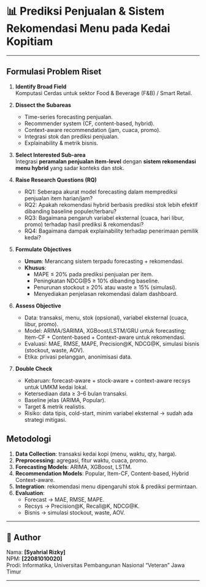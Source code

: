 # 📊 Prediksi Penjualan & Sistem Rekomendasi Menu pada Kedai Kopitiam

---

##  Formulasi Problem Riset

1. **Identify Broad Field**  
   Komputasi Cerdas untuk sektor Food & Beverage (F&B) / Smart Retail.

2. **Dissect the Subareas**  
   - Time-series forecasting penjualan.  
   - Recommender system (CF, content-based, hybrid).  
   - Context-aware recommendation (jam, cuaca, promo).  
   - Integrasi stok dan prediksi penjualan.  
   - Explainability & metrik bisnis.

3. **Select Interested Sub-area**  
   Integrasi **peramalan penjualan item-level** dengan **sistem rekomendasi menu hybrid** yang sadar konteks dan stok.

4. **Raise Research Questions (RQ)**  
   - RQ1: Seberapa akurat model forecasting dalam memprediksi penjualan item harian/jam?  
   - RQ2: Apakah rekomendasi hybrid berbasis prediksi stok lebih efektif dibanding baseline populer/terbaru?  
   - RQ3: Bagaimana pengaruh variabel eksternal (cuaca, hari libur, promo) terhadap hasil prediksi & rekomendasi?  
   - RQ4: Bagaimana dampak explainability terhadap penerimaan pemilik kedai?

5. **Formulate Objectives**  
   - **Umum**: Merancang sistem terpadu forecasting + rekomendasi.  
   - **Khusus**:  
     - MAPE ≤ 20% pada prediksi penjualan per item.  
     - Peningkatan NDCG@5 ≥ 10% dibanding baseline.  
     - Penurunan stockout ≥ 20% atau waste ≥ 15% (simulasi).  
     - Menyediakan penjelasan rekomendasi dalam dashboard.

6. **Assess Objective**  
   - Data: transaksi, menu, stok (opsional), variabel eksternal (cuaca, libur, promo).  
   - Model: ARIMA/SARIMA, XGBoost/LSTM/GRU untuk forecasting; Item-CF + Content-based + Context-aware untuk rekomendasi.  
   - Evaluasi: MAE, RMSE, MAPE, Precision@K, NDCG@K, simulasi bisnis (stockout, waste, AOV).  
   - Etika: privasi pelanggan, anonimisasi data.

7. **Double Check**  
   - Kebaruan: forecast-aware + stock-aware + context-aware recsys untuk UMKM kedai lokal.  
   - Ketersediaan data ≥ 3–6 bulan transaksi.  
   - Baseline jelas (ARIMA, Popular).  
   - Target & metrik realistis.  
   - Risiko: data tipis, cold-start, minim variabel eksternal → sudah ada strategi mitigasi.


##  Metodologi

1. **Data Collection**: transaksi kedai kopi (menu, waktu, qty, harga).  
2. **Preprocessing**: agregasi, fitur waktu, cuaca, promo.  
3. **Forecasting Models**: ARIMA, XGBoost, LSTM.  
4. **Recommendation Models**: Popular, Item-CF, Content-based, Hybrid Context-aware.  
5. **Integration**: rekomendasi menu dipengaruhi stok & prediksi permintaan.  
6. **Evaluation**:  
   - Forecast → MAE, RMSE, MAPE.  
   - Recsys → Precision@K, Recall@K, NDCG@K.  
   - Bisnis → simulasi stockout, waste, AOV.  

---
## 👤 Author
Nama: **[Syahrial Rizky]**  
NPM: **[22081010020]**  
Prodi: Informatika, Universitas Pembangunan Nasional “Veteran” Jawa Timur  

---

